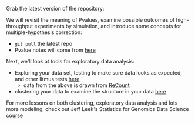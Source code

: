 Grab the latest version of the repository: 

We will revisit the meaning of Pvalues, examine possible outcomes of high-throughput experiments by simulation, and introduce some concepts for multiple-hypothesis correction:
 - `git pull` the latest repo 
 - Pvalue notes will come from [here](https://github.com/jtleek/advdatasci/blob/gh-pages/lecture_notes/multipletesting/index.Rmd)

Next, we'll look at tools for exploratory data analysis:
 - Exploring your data set, testing to make sure data looks as expected, and other litmus tests [here](http://jtleek.com/genstats/inst/doc/01_10_exploratory-analysis.html)
    - data from the above is drawn from [ReCount](http://bowtie-bio.sourceforge.net/recount/)
 - clustering your data to examine the structure in your data [here](http://jtleek.com/genstats/inst/doc/01_13_clustering.html)

For more lessons on both clustering, exploratory data analysis and lots more modeling, check out Jeff Leek's Statistics for Genomics Data Science [course](https://github.com/jtleek/genstats)


